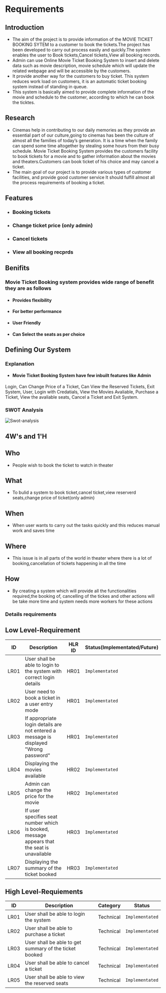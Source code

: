 # Requirements

## Introduction 

*   The aim of the project is to provide information of the MOVIE TICKET BOOKING SYTEM to a customer to book the tickets.The project has been developed to carry out process easily and quickly.The system enables the user to Book tickets,Cancel tickets,View all booking records.
*   Admin can use Online Movie Ticket Booking System to insert and delete data such as movie description, movie schedule which will update the related webpage and will be accessible by the customers.
*   It provide another way for the customers to buy ticket. This system reduces work load on customers, it is an automatic ticket booking system instead of standing in queue.
*   This system is basically aimed to provide complete information of the movie and schedule to the customer, according to which he can book the ticktes.

## Research

*   Cinemas help in contributing to our daily memories as they provide an essential part of our culture,going to cinemas has been the culture of almost all the families of today’s generation. It is a time when the family can spend some time altogether by stealing some hours from their busy schedule. Movie Ticket Booking System provides the customers facility to book tickets for a movie and to gather information about the movies and theaters.Customers can book ticket of his choice and may cancel a ticket.
*   The main goal of our project is to provide various types of customer facilities, and provide good  customer service It should fulfill almost all the process requirements of booking a ticket.

## Features

*   ### Booking tickets
*   ### Change ticket price (only admin)
*   ### Cancel tickets
*   ### View all booking recprds

## Benifits

### Movie Ticket Booking system provides wide range of benefit they are as follows
*   #### Provides flexibility
*   #### For better performance
*   #### User Friendly
*   #### Can Select the seats as per choice

## Defining Our System

### Explanation
*   #### Movie Ticket Booking System have few inbuilt features like Admin
Login, Can Change Price of a Ticket, Can View the Reserved Tickets, Exit System, User, Login with Credatials, View the Movies Avaliable, Purchase a Ticket, View the avaliable seats, Cancel a Ticket and Exit System.

### SWOT Analysis
![Swot-analysis](https://user-images.githubusercontent.com/102242702/161382467-c8b8a5de-0b8d-4d98-b6d5-7c98484e57e4.PNG)

## 4W's and 1'H
## Who
*   People wish to book the ticket to watch in theater
## What

*   To bulid a system to book ticket,cancel ticket,view reserverd seats,change price of ticket(only admin)

## When

*   When user wants to carry out the tasks quickly and this reduces manual work and saves time

## Where

*   This issue is in all parts of the world in theater where there is a lot of booking,cancellation of tickets happening in all the time

## How

*   By creating a system which will provide all the functionalities required,the booking of, cancelling of the tickes and other actions will be take more time and system needs more workers for these actions

### Details requirements

## Low Level-Requirement  
|  ID    |                 Description                   |  HLR ID  | Status(Implementated/Future)  |
|  ---   | --------------------------------------------- | -------- | ----------------------------- |
| LR01  | User shall be able to login to the system with correct login details  | HR01  | `Implementated` |
| LR02  | User need to book a ticket in a user entry mode | HR01  | `Implementated` |
| LR03  | If appropriate login details are not entered a message is displayed "Wrong password" | HR01  | `Implementated` |
| LR04  | Displaying the movies available | HR02  | `Implementated` |
| LR05  | Admin can change the price for the movie | HR02  | `Implementated` |
| LR06  | If user specifies seat number which is booked, message appears that the seat is unavailable | HR03  | `Implementated` |
| LR07  | Displaying the summary of the ticket booked | HR03  | `Implementated` |

## High Level-Requiements
|  ID    |                 Description                   |  Category  | Status |
|  ---   | --------------------------------------------- | -------- | ----------------------------- |
| LR01  | User shall be able to login the system  | Technical | `Implementated` |
| LR02  | User shall be able to purchase a ticket | Technical | `Implementated` |
| LR03  | User shall be able to get summary of the ticket booked | Technical | `Implementated` |
| LR04  | User shall be able to cancel a ticket | Technical | `Implementated` |
| LR05  | User shall be able to view the reserved seats | Technical | `Implementated` |

